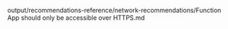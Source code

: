 output/recommendations-reference/network-recommendations/Function App should only be accessible over HTTPS.md